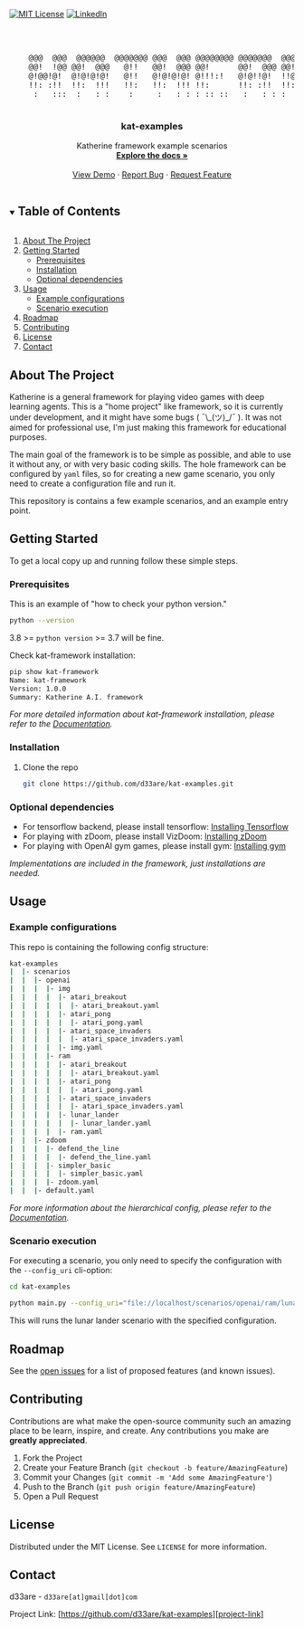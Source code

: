 [![MIT License][license-shield]][license-url]
[![LinkedIn][linkedin-shield]][linkedin-url]



<!-- PROJECT LOGO -->
<br />
<p align="center">

  <pre align="center"> 
    @@@  @@@  @@@@@@  @@@@@@@ @@@  @@@ @@@@@@@@ @@@@@@@  @@@ @@@  @@@ @@@@@@@@ 
    @@!  !@@ @@!  @@@   @!!   @@!  @@@ @@!      @@!  @@@ @@! @@!@!@@@ @@!      
    @!@@!@!  @!@!@!@!   @!!   @!@!@!@! @!!!:!   @!@!!@!  !!@ @!@@!!@! @!!!:!   
    !!: :!!  !!:  !!!   !!:   !!:  !!! !!:      !!: :!!  !!: !!:  !!! !!:      
     :   :::  :   : :    :     :   : : : :: ::   :   : : :   ::    :  : :: ::  
  </pre>

  <h3 align="center">kat-examples</h3>

  <p align="center">
    Katherine framework example scenarios
    <br />
    <a href="https://github.com/d33are/kat-examples"><strong>Explore the docs »</strong></a>
    <br />
    <br />
    <a href="https://github.com/d33are/kat-examples">View Demo</a>
    ·
    <a href="https://github.com/d33are/kat-examples/issues">Report Bug</a>
    ·
    <a href="https://github.com/d33are/kat-examples/issues">Request Feature</a>
  </p>
</p>



<!-- TABLE OF CONTENTS -->
<details open="open">
  <summary><h2 style="display: inline-block">Table of Contents</h2></summary>
  <ol>
    <li>
      <a href="#about-the-project">About The Project</a>
    </li>
    <li>
      <a href="#getting-started">Getting Started</a>
      <ul>
        <li><a href="#prerequisites">Prerequisites</a></li>
        <li><a href="#installation">Installation</a></li>
        <li><a href="#optional-dependencies">Optional dependencies</a></li>
      </ul>
    </li>
    <li>
      <a href="#usage">Usage</a>
        <ul>
          <li><a href="#example-configurations">Example configurations</a></li>
          <li><a href="#scenario-execution">Scenario execution</a></li>
        </ul>
    </li>
    <li><a href="#roadmap">Roadmap</a></li>
    <li><a href="#contributing">Contributing</a></li>
    <li><a href="#license">License</a></li>
    <li><a href="#contact">Contact</a></li>
  </ol>
</details>



<!-- ABOUT THE PROJECT -->
## About The Project

Katherine is a general framework for playing video games with deep learning agents. This is a "home project" like framework, so it is currently under development, and it might have some bugs ( ¯\\\_(ツ)_/¯ ). It was not aimed for professional use, I'm just making this framework for educational purposes.

The main goal of the framework is to be simple as possible, and able to use it without any, or with very basic coding skills. The hole framework can be configured by `yaml` files, so for creating a new game scenario, you only need to create a configuration file and run it.

This repository is contains a few example scenarios, and an example entry point.

<!-- GETTING STARTED -->
## Getting Started

To get a local copy up and running follow these simple steps.

### Prerequisites

This is an example of "how to check your python version."
  ```sh
  python --version
  ```
3.8 >= `python version` >= 3.7 will be fine.

Check kat-framework installation:
```sh
pip show kat-framework
Name: kat-framework
Version: 1.0.0
Summary: Katherine A.I. framework
```
_For more detailed information about kat-framework installation, please refer to the [Documentation][kat-framewrok-url]._

### Installation

1. Clone the repo
   ```sh
   git clone https://github.com/d33are/kat-examples.git
   ```

### Optional dependencies

* For tensorflow backend, please install tensorflow: [Installing Tensorflow][install-tensorflow]
* For playing with zDoom, please install VizDoom: [Installing zDoom][install-vizdoom]
* For playing with OpenAI gym games, please install gym: [Installing gym][install-gym]

_Implementations are included in the framework, just installations are needed._

<!-- USAGE EXAMPLES -->
## Usage

### Example configurations

This repo is containing the following config structure:
```sh
kat-examples
|  |- scenarios
|  |  |- openai
|  |  |  |- img
|  |  |  |  |- atari_breakout
|  |  |  |  |  |- atari_breakout.yaml
|  |  |  |  |- atari_pong
|  |  |  |  |  |- atari_pong.yaml
|  |  |  |  |- atari_space_invaders
|  |  |  |  |  |- atari_space_invaders.yaml
|  |  |  |  |- img.yaml
|  |  |  |- ram
|  |  |  |  |- atari_breakout
|  |  |  |  |  |- atari_breakout.yaml
|  |  |  |  |- atari_pong
|  |  |  |  |  |- atari_pong.yaml
|  |  |  |  |- atari_space_invaders
|  |  |  |  |  |- atari_space_invaders.yaml
|  |  |  |  |- lunar_lander
|  |  |  |  |  |- lunar_lander.yaml
|  |  |  |  |- ram.yaml
|  |  |- zdoom
|  |  |  |- defend_the_line
|  |  |  |  |- defend_the_line.yaml
|  |  |  |- simpler_basic
|  |  |  |  |- simpler_basic.yaml
|  |  |  |- zdoom.yaml
|  |  |- default.yaml
```
_For more information about the hierarchical config, please refer to the [Documentation][himl-documentation]._

### Scenario execution

For executing a scenario, you only need to specify the configuration with the `--config_uri` cli-option:
```sh
cd kat-examples
```
```sh
python main.py --config_uri="file://localhost/scenarios/openai/ram/lunar_lander"
```

This will runs the lunar lander scenario with the specified configuration.

<!-- ROADMAP -->
## Roadmap

See the [open issues][issues-url] for a list of proposed features (and known issues).



<!-- CONTRIBUTING -->
## Contributing

Contributions are what make the open-source community such an amazing place to be learn, inspire, and create. Any contributions you make are **greatly appreciated**.

1. Fork the Project
2. Create your Feature Branch (`git checkout -b feature/AmazingFeature`)
3. Commit your Changes (`git commit -m 'Add some AmazingFeature'`)
4. Push to the Branch (`git push origin feature/AmazingFeature`)
5. Open a Pull Request



<!-- LICENSE -->
## License

Distributed under the MIT License. See `LICENSE` for more information.



<!-- CONTACT -->
## Contact

d33are - `d33are[at]gmail[dot]com`

Project Link: [https://github.com/d33are/kat-examples][project-link]


<!-- MARKDOWN LINKS & IMAGES -->
<!-- https://www.markdownguide.org/basic-syntax/#reference-style-links -->
[license-shield]: https://img.shields.io/github/license/d33are/kat-examples.svg?style=for-the-badge
[license-url]: https://github.com/d33are/kat-examples/blob/master/LICENSE
[linkedin-shield]: https://img.shields.io/badge/-LinkedIn-black.svg?style=for-the-badge&logo=linkedin&colorB=555
[linkedin-url]: https://linkedin.com/in/dkaszas
[issues-url]: https://github.com/d33are/kat-examples/issues
[project-link]: https://github.com/d33are/kat-examples
[himl-documentation]: https://github.com/adobe/himl
[install-tensorflow]: https://www.tensorflow.org/install/
[install-vizdoom]: https://github.com/mwydmuch/ViZDoom
[install-gym]: https://gym.openai.com/docs/
[kat-framewrok-url]: https://github.com/d33are/kat-framework